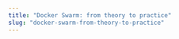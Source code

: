 ```yaml
---
title: "Docker Swarm: from theory to practice"
slug: "docker-swarm-from-theory-to-practice"
---
```

